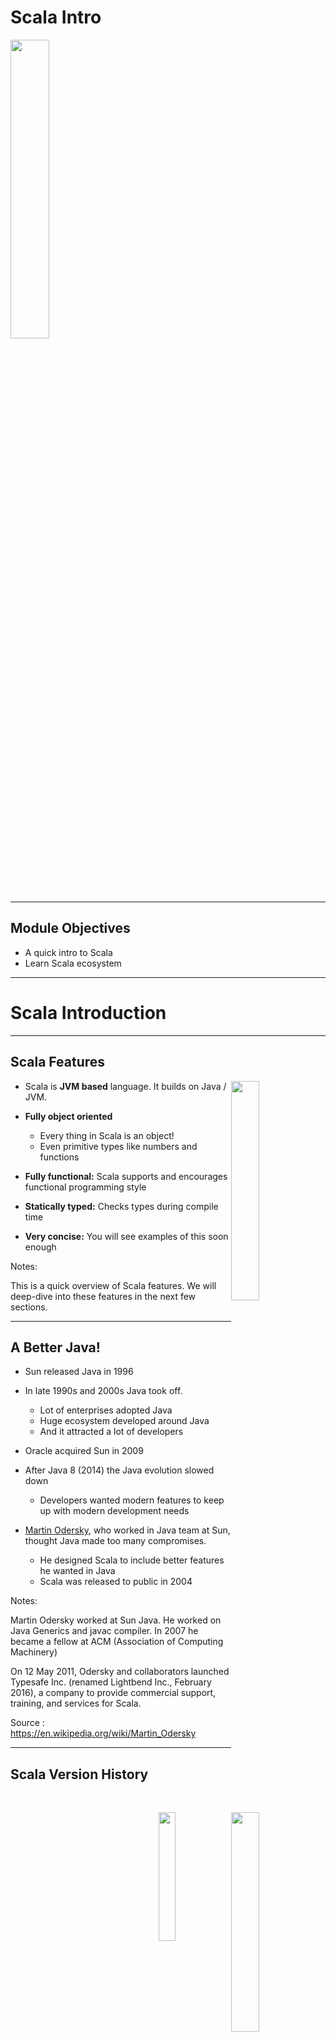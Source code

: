 # Scala Intro

<img src="../../assets/images/logos/scala-logo-1.png" style="width:35%;"/><!-- {"left" : 6.49, "top" : 7.66, "height" : 2.07, "width" : 4.52} -->

---

## Module Objectives

* A quick intro to Scala
* Learn Scala ecosystem

---

# Scala Introduction

---

## Scala Features

<img src="../../assets/images/logos/scala-logo-1.png" style="width:30%;float:right;"/><!-- {"left" : 13.18, "top" : 1.89, "height" : 1.66, "width" : 3.63} -->

<img src="../../assets/images/logos/java-logo-1.png" style="width:30%;float:right;clear:both;"/> <!-- {"left" : 13.28, "top" : 3.4, "height" : 3.43, "width" : 3.43} -->

* Scala is **JVM based** language. It builds on Java / JVM.

* **Fully object oriented**
    - Every thing in Scala is an object!
    - Even primitive types like numbers and functions

* **Fully functional:** Scala supports and encourages functional programming style

* **Statically typed:**  Checks types during compile time

* **Very concise:** You will see examples of this soon enough

Notes:

This is a quick overview of Scala features. We will deep-dive into these features in the next few sections.

---

## A Better Java!

<img src="../../assets/images/logos/sun-logo-2.png" style="width:23%;float:right;"/> <!-- {"left" : 13.71, "top" : 1.89, "height" : 1.14, "width" : 2.63} -->

<img src="../../assets/images/people/martin-odersky-1.jpg" style="width:20%;float:right;clear:both;"/><!-- {"left" : 13.38, "top" : 3.32, "height" : 5.06, "width" : 3.28} -->

* Sun released Java in 1996

* In late 1990s and 2000s Java took off.
    - Lot of enterprises adopted Java
    - Huge ecosystem developed around Java
    - And it attracted a lot of developers

* Oracle acquired Sun in 2009

* After Java 8 (2014) the Java evolution slowed down
    - Developers wanted modern features to keep up with modern development needs

* [Martin Odersky](https://en.wikipedia.org/wiki/Martin_Odersky), who worked in Java team at Sun, thought Java made too many compromises.
    - He designed Scala to include better features he wanted in Java
    - Scala was released to public in 2004

Notes:

Martin Odersky  worked at Sun Java.  He worked on Java Generics and javac compiler.  In 2007 he became a fellow at ACM (Association of Computing Machinery)

On 12 May 2011, Odersky and collaborators launched Typesafe Inc. (renamed Lightbend Inc., February 2016), a company to provide commercial support, training, and services for Scala.

Source : https://en.wikipedia.org/wiki/Martin_Odersky

---

## Scala Version History

| Date       | Scala version | Description            |
|------------|---------------|------------------------|
| 2001       |               | Work starts on Scala   |
| 2004       | v 1.0         | Initial public release |
| 2006 March | v 2.0         |                        |
| 2021       | V 3           | Big update!            |

<!-- {"left" : 1.89, "top" : 2.71, "height" : 2.5, "width" : 13.78} -->
Notes:

---

## Scala is a JVM Language

<img src="../../assets/images/scala/scala-and-jvm-2.png" style="width:40%;float:right;"/> <!-- {"left" : 11.3, "top" : 2.16, "height" : 5.42, "width" : 5.9} -->

* Scala source code compiles into a byte code

* `A.scala --> scalac compiler --> A.class`

* Then the byte code is executed by Java Virtual Machine (JVM)

* Why JVM is great
    - Cross platform.  JVM can run on multiple platforms and operating systems (Windows, Mac, Linux)
    - Byte code is portable across platforms (write-once-run-anywhere)
    - JVM can manage memory automatically
    - JVM is one of the best run-times, evolved over the years of research and experiment
    - Sports really good optimizers like Just in Time (JIT) compilers

---

## Scala Features: Pure OO

* Scala is a **purely object oriented language**

* Every thing is an object, including numbers and functions!

```java
// in java, i is a primitive, not an object
int i = 10;

// in Scala, i is an object
val i : Int = 10
```
<!-- {"left" : 0.85, "top" : 3.12, "height" : 1.26, "width" : 5.77} -->

* Classes

```scala
class Point(var x: Int, var y: Int) {
    // class methods
}
```
<!-- {"left" : 0.85, "top" : 4.97, "height" : 1.15, "width" : 6.93} -->

* Traits

```scala
trait Printable{  
    def print()  {
        println ("Default")
    }
}  
  
class A4 extends Printable{  
    def print(){  
        println("A4 paper")  
    }  
}  
```
<!-- {"left" : 0.85, "top" : 6.98, "height" : 3.18, "width" : 5.12} -->

---

## Scala Features: Functional

* **Scala is a functional language**

* Every function is a value; It supports anonymous functions, and higher order functions

```scala
val square = (x: Int) => x * x
```
<!-- {"left" : 0.85, "top" : 3.96, "height" : 0.82, "width" : 8.32} -->

<br/>

* Higher order functions allow concise programming

```scala
val salaries = Seq(20000, 70000, 40000)
val newSalaries = salaries.map(x => x * 2) // List(40000, 140000, 80000)
// another option
val doubleSalary = (x: Int) => x * 2
val newSalaries2 = salaries.map(doubleSalary) // List(40000, 140000, 80000)
```
<!-- {"left" : 0.85, "top" : 6.3, "height" : 2.13, "width" : 16.29} -->

---

## Scala Features: Statically Typed

* Scala has **static typing**.  It's expressive type system enforces **compile-time type checking**.  This catches type mis-matches early on, and avoids costly run-time bugs

* **Type inference** facilitates cleaner, concise code

```scala
val i = 10  // i is automatically inferred as Int
val name = "John" // name is String

// types can be explicitly defined, but not necessary
val point: Point = Point (10, 20)
```
<!-- {"left" : 0.85, "top" : 4.5, "height" : 1.74, "width" : 9.63} -->

---

## Scala Features: Singleton Classes

* **Singleton classes** are supported at language level, no need for kludegy fixes

```scala
object Singleton{  
    def main(args:Array[String]){  
        println ("Hi from main")
    }  
} 
```
<!-- {"left" : 0.85, "top" : 3.03, "height" : 1.64, "width" : 6.25} -->


```scala
package logging
object Logger {
  def info(message: String): Unit = println(s"INFO: $message")
}
// ----
import logging.Logger.info
object Run{  
    def main(args:Array[String]){  
        info("hi from main")  // -->  INFO: hi from main
    }  
} 
```
<!-- {"left" : 0.85, "top" : 4.79, "height" : 2.49, "width" : 7.94} -->

<br/>

* Compare with Java singleton

```java

public class Elvis {  // one and only
    public static final Elvis INSTANCE = new Elvis ();
    private Elvis(){} // must make constructor private, so no one can create new
}

// access it like this:
Elvis elvis = Elvis.INSTANCE;
```
<!-- {"left" : 0.85, "top" : 8.13, "height" : 2.32, "width" : 14.13} -->

---

## Scala Features: Case Classes

* **Case classes** compact representation of classes, that are **immutable** and support **pattern matching**


```scala
case class Fruit (name:String, color:String, price:Int)

val orange = Fruit ("Naval Orange", "Orange", 1)
val greenApple = Fruit ("Apple", "Green", 2)
val redApple  = Fruit ("Apple", "Red", 3)
val banana = Fruit ("Yellow Banana", "Yellow", 4)

// TODO: Write a match expression to select Apples

```
<!-- {"left" : 0.85, "top" : 3.28, "height" : 2.61, "width" : 9.94} -->

---

## Scala Features: JVM Language

* Since Scala runtime is JVM, it benefits from extensive Java eco system

* Scala can interoperate relatively seamlessly with Java libraries

* Here is an example of using the popular [Joda time](https://www.joda.org/joda-time/) Java library in Scala

```scala
import  org.joda.time.format.DateTimeFormat
import org.joda.time.DateTime

val dateStr = "2021-06-13"
val formatter = DateTimeFormat.forPattern("yyyy-MM-dd")
val dateTime:DateTime = formatter.parseDateTime(dateStr)
println(dateTime.dayOfWeek().getAsText(Locale.getDefault()))  // Prints "Sunday"
```
<!-- {"left" : 0.85, "top" : 4.27, "height" : 2.62, "width" : 15.95} -->

---

## Scala Use Cases

* Scala is a general purpose language (like Java) so can be used in wide variety of projects.  How ever there are some areas it really excels in.   Here are few:

* High performance, highly concurrent Web services

* Large scale distributed applications, like Spark applications

* Distributed, Cloud-native apps

* References:
    - [What is Scala good for](https://news.ycombinator.com/item?id=25043915)

---

## Scala Adoption

* Scala enjoyed a good uptake among Java and Functional programmers

* Some popular Big data and distributed systems were developed in Scala, boosting popularity!
    - [Apache Spark](https://spark.apache.org/) was written in Scala and caused a good deal of interest in Scala language
    - [Apache Kafka](https://kafka.apache.org/) is another popular messaging system, written in Scala

* The New York Times'  internal content management system Blackbeard is built using Scala, Akka and Play Framework. (2014, [Source](https://open.nytimes.com/building-blackbeard-a-syndication-system-powered-by-play-scala-and-akka-9ae867d47da6))

* Twitter uses Scala for its backend code

* References: [1](https://www.javatpoint.com/history-of-scala)

Notes:

---

## Scala 3.0

<img src="../../assets/images/logos/scala-logo-3.png" style="width:20%;float:right;"/> <!-- {"left" : 14.33, "top" : 1.6, "height" : 2.16, "width" : 2.87} -->


* This is a big release for Scala, eight years in the making with 28,000 commits, 7,400 pull requests, and 4,100 closed issues

* New 'quiet' syntax, no brackets around conditions, and loops


```scala
if x < 0 then
  "negative"
else if x == 0 then
  "zero"
```
<!-- {"left" : 0.85, "top" : 5.2, "height" : 1.24, "width" : 3.39} -->

* Type system improvements. [Union types](https://dotty.epfl.ch/docs/reference/new-types/union-types.html)

* Language simplified;  dropped some features like [Delayed Init](https://dotty.epfl.ch/docs/reference/dropped-features/delayed-init.html).  See [more dropped features](https://dotty.epfl.ch/docs/Dropped%20Features/index.html)

* Metaprogramming.  [more details](https://docs.scala-lang.org/scala3/guides/macros/index.html)

* References:
    - [What's new in Scala 3.0](https://docs.scala-lang.org/scala3/new-in-scala3.html)
    - [Scala 3 new features](https://www.infoq.com/news/2021/06/scala-3-overhaul/)
    - [Martin Odersky goes over Scala 3 and beyond](https://www.youtube.com/watch?v=NXTjnowBx-c)

---

## Scala Criticisms

<img src="../../assets/images/generic/pushing-boulder-on-hill-2.png" style="width:30%;float:right;"/> <!-- {"left" : 11.02, "top" : 1.89, "height" : 4.29, "width" : 6.1} -->


* Scala can be a steep learning curve

* The 'different thinking and concepts' might take some getting used to

* Functional programming requires a different way of thinking

* Good tooling (IDEs, fast compilers) lacked in early years,  that was a hinderance for new developers

* Java is adding some functional programming constructs, that may encourage Java developers to stick with Java, instead of moving to Scala

* References:
    - [Kotlin vs Scala](https://medium.com/digitalfrontiers/why-did-kotlin-succeed-and-scala-not-1a8e279d2077)

---

## Scala EcoSystem

* **Build:** sbt, maven, gradle

* **IDEs:** IntelliJ,  Eclipse with Scala plugin, Netbeans, [Metals](https://scalameta.org/metals/)

* **Target JVM:** Java 8 is most popular, followed by Java 11

* **Unit Testing:** ScalaTest, JUnit, specs2

* **Web development:** Akka-http, Play

* **Misc tools:** Scalafmt, Scalastyle, Scoverage

* References:
    - [Scala ecosystem in 2021 by JetBrains](https://www.jetbrains.com/lp/devecosystem-2021/scala/)
    - [What is missing in scala ecosystem?](https://www.reddit.com/r/scala/comments/ir8ygb/what_is_missing_in_scala_ecosystem/)

---

## Group Discussion: Scala Use Cases

<img src="../../assets/images/icons/group-labs.png" style="width:25%;float:right;"/><!-- {"left" : 11.99, "top" : 2.62, "height" : 3.81, "width" : 5.25} -->

* Let's discuss some of your project needs and where Scala would be applicable

Notes:

---

# Getting Scala

---

## Getting Scala Setup

* Recommended stack:
    - Scala 2.13
    - Java SDK 11

* IDEs / Editors
    - [IntelliJ](https://www.jetbrains.com/idea/) - highly recommended
    - [VSCode](https://code.visualstudio.com/) - modern editor

* Optional tools, that would improve your Scala experience
    - [Ammonite](https://ammonite.io/) - a modern Scala REPL environment, with syntax highlighting and lets you run scripts
    - [Mill](https://com-lihaoyi.github.io/mill/mill/Intro_to_Mill.html) - a modern build tool for Scala

---

## Scala Setup 1 - JDK

* First thing, is to get JDK 11 setup

* Check your Java version

```bash
$   java -version

# Output:
Openjdk version "11.0.11" 2021-04-20
OpenJDK Runtime Environment (build 11.0.11+9-Ubuntu-0ubuntu2)
OpenJDK 64-Bit Server VM (build 11.0.11+9-Ubuntu-0ubuntu2, mixed mode, sharing)
```
<!-- {"left" : 0.85, "top" : 3.21, "height" : 2.24, "width" : 15.38} -->

<br/>
* If you don't have JDK-11, follow instructions to your platform to setup JDK for your system

---

## Scala Setup 2 - Scala

* The most straight-forward way to get Scala is download the Scala binary bundle (zip or tgz) for your platform.  This way you can control what version of Scala you would be using

* [Scala 2 download page](https://www.scala-lang.org/download/scala2.html)

* At this time of writing, the latest version of Scala is 2.13.7

* Here is how to set it up on command line system

```bash
$   wget https://downloads.lightbend.com/scala/2.13.7/scala-2.13.7.tgz
$   tar xvf scala-2.13.7.tgz

# Setup PATH variable
$    export PATH=$(pwd)/scala-2.13.7/bin:$PATH

# invoke scala
$   scala

# Sample output:
#   Welcome to Scala 2.13.7 (OpenJDK 64-Bit Server VM, Java 11.0.11).
#   Type in expressions for evaluation. Or try :help.

#   scala> 
```
<!-- {"left" : 0.85, "top" : 5.78, "height" : 4.36, "width" : 12.44} -->

---

## Scala Setup 3 - Install IDEs

* A good IDE will tremendously help with Scala coding.  We heartily recommend [IntelliJ](https://www.jetbrains.com/idea/)

* Also a a decent editor like [VSCode](https://code.visualstudio.com/) is highly recommended

<img src="../../assets/images/logos/intellij-idea-logo-1.png" style="width:30%;"/><!-- {"left" : 2.24, "top" : 5.36, "height" : 2.15, "width" : 6.71} --> <img src="../../assets/images/logos/vscode-logo-1.png" style="width:30%;"/><!-- {"left" : 8.81, "top" : 4.8, "height" : 2.62, "width" : 6.24} -->

---

## Good References

<img src="../../assets/images/books/programming-scala-3rd-edition-9781492077886.jpeg" style="width:20%;float:right;"/> <!-- {"left" : 12.58, "top" : 1.89, "height" : 5.86, "width" : 4.47} -->

* Books
    - [Programming Scala, 3rd edition](https://learning.oreilly.com/library/view/programming-scala-3rd/9781492077886/) - Learn the language
    - [Hands on Scala](https://www.handsonscala.com/) - Practical approach to Scala and [code on github](https://github.com/handsonscala/handsonscala)

* Online
    - [#ThisWeekInScala!](https://medium.com/disney-streaming/tagged/thisweekinscala) - great blog to keep up with Scala news
    - [Should I learn Scala](https://www.toptal.com/scala/why-should-i-learn-scala)

---

## Review and Q&A

<img src="../../assets/images/icons/q-and-a-1.png" style="width:20%;float:right;" /> <!-- {"left" : 13.05, "top" : 2.09, "height" : 2.68, "width" : 3.63} -->


* Let's go over what we have covered so far

* Any questions?

<img src="../../assets/images/icons/quiz-icon.png" style="width:40%;float:right;clear:both;" /><!-- {"left" : 4.9, "top" : 6.11, "height" : 5.14, "width" : 7.7} -->
